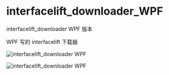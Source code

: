 # interfacelift_downloader_WPF
interfacelift_downloader WPF 版本

WPF 写的 interfacelift 下载器

![interfacelift_downloader WPF](https://pic2.zhimg.com/362b76f5e981b1d487d78e186ae88759_b.png)

![interfacelift_downloader WPF](https://pic2.zhimg.com/da0483c5c7f68e9768c027c876a4de4d_b.png)
